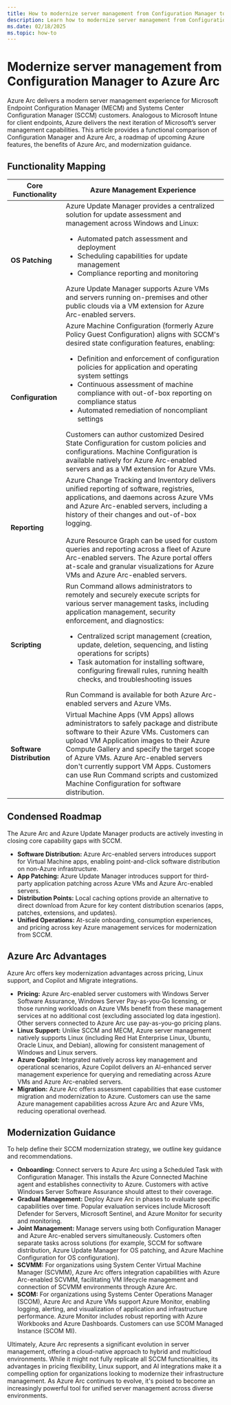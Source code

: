 ```yaml
---
title: How to modernize server management from Configuration Manager to Azure Arc
description: Learn how to modernize server management from Configuration Manager to Azure Arc.
ms.date: 02/18/2025
ms.topic: how-to
---
```


# Modernize server management from Configuration Manager to Azure Arc

Azure Arc delivers a modern server management experience for Microsoft Endpoint Configuration Manager (MECM) and Systems Center Configuration Manager (SCCM) customers. Analogous to Microsoft Intune for client endpoints, Azure delivers the next iteration of Microsoft’s server management capabilities. This article provides a functional comparison of Configuration Manager and Azure Arc, a roadmap of upcoming Azure features, the benefits of Azure Arc, and modernization guidance.

## Functionality Mapping

Core Functionality | Azure Management Experience
--- | ---
**OS Patching** | Azure Update Manager provides a centralized solution for update assessment and management across Windows and Linux:<ul><li>Automated patch assessment and deployment</li><li>Scheduling capabilities for update management</li><li>Compliance reporting and monitoring</li></ul>Azure Update Manager supports Azure VMs and servers running on-premises and other public clouds via a VM extension for Azure Arc-enabled servers.
**Configuration** | Azure Machine Configuration (formerly Azure Policy Guest Configuration) aligns with SCCM's desired state configuration features, enabling:<ul><li>Definition and enforcement of configuration policies for application and operating system settings</li><li>Continuous assessment of machine compliance with out-of-box reporting on compliance status</li><li>Automated remediation of noncompliant settings</li></ul>Customers can author customized Desired State Configuration for custom policies and configurations. Machine Configuration is available natively for Azure Arc-enabled servers and as a VM extension for Azure VMs.
**Reporting** | Azure Change Tracking and Inventory delivers unified reporting of software, registries, applications, and daemons across Azure VMs and Azure Arc-enabled servers, including a history of their changes and out-of-box logging.<br><br>Azure Resource Graph can be used for custom queries and reporting across a fleet of Azure Arc-enabled servers. The Azure portal offers at-scale and granular visualizations for Azure VMs and Azure Arc-enabled servers.
**Scripting** | Run Command allows administrators to remotely and securely execute scripts for various server management tasks, including application management, security enforcement, and diagnostics:<ul><li>Centralized script management (creation, update, deletion, sequencing, and listing operations for scripts)</li><li>Task automation for installing software, configuring firewall rules, running health checks, and troubleshooting issues</li></ul>Run Command is available for both Azure Arc-enabled servers and Azure VMs.
**Software Distribution** | Virtual Machine Apps (VM Apps) allows administrators to safely package and distribute software to their Azure VMs. Customers can upload VM Application images to their Azure Compute Gallery and specify the target scope of Azure VMs. Azure Arc-enabled servers don't currently support VM Apps. Customers can use Run Command scripts and customized Machine Configuration for software distribution.

## Condensed Roadmap

The Azure Arc and Azure Update Manager products are actively investing in closing core capability gaps with SCCM.

* **Software Distribution:** Azure Arc-enabled servers introduces support for Virtual Machine apps, enabling point-and-click software distribution on non-Azure infrastructure.
* **App Patching:** Azure Update Manager introduces support for third-party application patching across Azure VMs and Azure Arc-enabled servers.
* **Distribution Points:** Local caching options provide an alternative to direct download from Azure for key content distribution scenarios (apps, patches, extensions, and updates).
* **Unified Operations:** At-scale onboarding, consumption experiences, and pricing across key Azure management services for modernization from SCCM.

## Azure Arc Advantages

Azure Arc offers key modernization advantages across pricing, Linux support, and Copilot and Migrate integrations.

* **Pricing:** Azure Arc-enabled server customers with Windows Server Software Assurance, Windows Server Pay-as-you-Go licensing, or those running workloads on Azure VMs benefit from these management services at no additional cost (excluding associated log data ingestion). Other servers connected to Azure Arc use pay-as-you-go pricing plans.
* **Linux Support:** Unlike SCCM and MECM, Azure server management natively supports Linux (including Red Hat Enterprise Linux, Ubuntu, Oracle Linux, and Debian), allowing for consistent management of Windows and Linux servers.
* **Azure Copilot:** Integrated natively across key management and operational scenarios, Azure Copilot delivers an AI-enhanced server management experience for querying and remediating across Azure VMs and Azure Arc-enabled servers.
* **Migration:** Azure Arc offers assessment capabilities that ease customer migration and modernization to Azure. Customers can use the same Azure management capabilities across Azure Arc and Azure VMs, reducing operational overhead.

## Modernization Guidance

To help define their SCCM modernization strategy, we outline key guidance and recommendations.

* **Onboarding:** Connect servers to Azure Arc using a Scheduled Task with Configuration Manager. This installs the Azure Connected Machine agent and establishes connectivity to Azure. Customers with active Windows Server Software Assurance should attest to their coverage.
* **Gradual Management:** Deploy Azure Arc in phases to evaluate specific capabilities over time. Popular evaluation services include Microsoft Defender for Servers, Microsoft Sentinel, and Azure Monitor for security and monitoring.
* **Joint Management:** Manage servers using both Configuration Manager and Azure Arc-enabled servers simultaneously. Customers often separate tasks across solutions (for example, SCCM for software distribution, Azure Update Manager for OS patching, and Azure Machine Configuration for OS configuration).
* **SCVMM:** For organizations using System Center Virtual Machine Manager (SCVMM), Azure Arc offers integration capabilities with Azure Arc-enabled SCVMM, facilitating VM lifecycle management and connection of SCVMM environments through Azure Arc.
* **SCOM:** For organizations using Systems Center Operations Manager (SCOM), Azure Arc and Azure VMs support Azure Monitor, enabling logging, alerting, and visualization of application and infrastructure performance. Azure Monitor includes robust reporting with Azure Workbooks and Azure Dashboards. Customers can use SCOM Managed Instance (SCOM MI).

Ultimately, Azure Arc represents a significant evolution in server management, offering a cloud-native approach to hybrid and multicloud environments. While it might not fully replicate all SCCM functionalities, its advantages in pricing flexibility, Linux support, and AI integrations make it a compelling option for organizations looking to modernize their infrastructure management. As Azure Arc continues to evolve, it's poised to become an increasingly powerful tool for unified server management across diverse environments.



